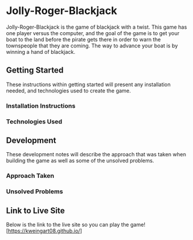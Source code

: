 # Jolly-Roger-Blackjack
  Jolly-Roger-Blackjack is the game of blackjack with a twist. This game has one player versus the computer, and the goal of the game is to get your boat to the land before the pirate gets there in order to warn the townspeople that they are coming. The way to advance your boat is by winning a hand of blackjack.
## Getting Started
  These instructions within getting started will present any installation needed, and technologies used to create the game.
### Installation Instructions

### Technologies Used

## Development
  These development notes will describe the approach that was taken when building the game as well as some of the unsolved problems.

### Approach Taken

### Unsolved Problems

## Link to Live Site
  Below is the link to the live site so you can play the game!
  [https://kweingart08.github.io/]
